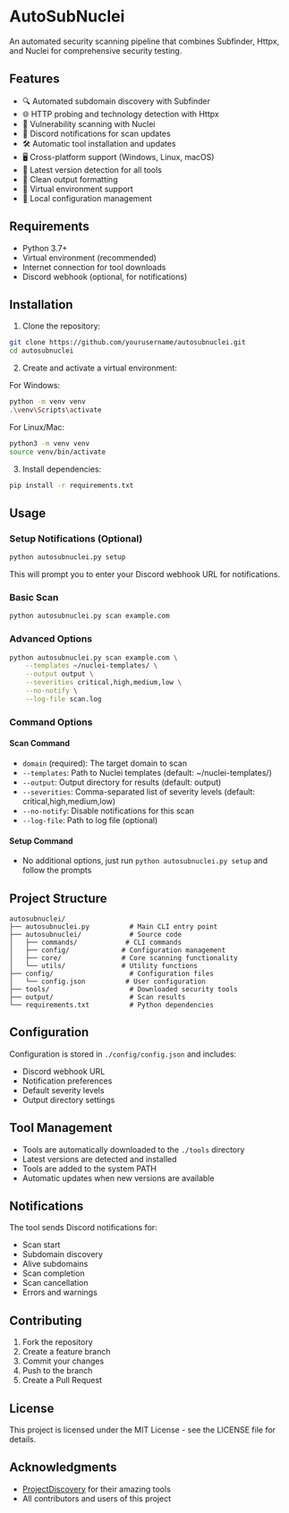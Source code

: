 # AutoSubNuclei

An automated security scanning pipeline that combines Subfinder, Httpx, and Nuclei for comprehensive security testing.

## Features

- 🔍 Automated subdomain discovery with Subfinder
- 🌐 HTTP probing and technology detection with Httpx
- 🎯 Vulnerability scanning with Nuclei
- 🔔 Discord notifications for scan updates
- 🛠️ Automatic tool installation and updates
- 🖥️ Cross-platform support (Windows, Linux, macOS)
- 🔄 Latest version detection for all tools
- 🎨 Clean output formatting
- 🚀 Virtual environment support
- 📁 Local configuration management

## Requirements

- Python 3.7+
- Virtual environment (recommended)
- Internet connection for tool downloads
- Discord webhook (optional, for notifications)

## Installation

1. Clone the repository:
```bash
git clone https://github.com/yourusername/autosubnuclei.git
cd autosubnuclei
```

2. Create and activate a virtual environment:

For Windows:
```bash
python -m venv venv
.\venv\Scripts\activate
```

For Linux/Mac:
```bash
python3 -m venv venv
source venv/bin/activate
```

3. Install dependencies:
```bash
pip install -r requirements.txt
```

## Usage

### Setup Notifications (Optional)
```bash
python autosubnuclei.py setup
```
This will prompt you to enter your Discord webhook URL for notifications.

### Basic Scan
```bash
python autosubnuclei.py scan example.com
```

### Advanced Options
```bash
python autosubnuclei.py scan example.com \
    --templates ~/nuclei-templates/ \
    --output output \
    --severities critical,high,medium,low \
    --no-notify \
    --log-file scan.log
```

### Command Options

#### Scan Command
- `domain` (required): The target domain to scan
- `--templates`: Path to Nuclei templates (default: ~/nuclei-templates/)
- `--output`: Output directory for results (default: output)
- `--severities`: Comma-separated list of severity levels (default: critical,high,medium,low)
- `--no-notify`: Disable notifications for this scan
- `--log-file`: Path to log file (optional)

#### Setup Command
- No additional options, just run `python autosubnuclei.py setup` and follow the prompts

## Project Structure

```
autosubnuclei/
├── autosubnuclei.py          # Main CLI entry point
├── autosubnuclei/            # Source code
│   ├── commands/            # CLI commands
│   ├── config/             # Configuration management
│   ├── core/               # Core scanning functionality
│   └── utils/              # Utility functions
├── config/                   # Configuration files
│   └── config.json          # User configuration
├── tools/                    # Downloaded security tools
├── output/                   # Scan results
└── requirements.txt          # Python dependencies
```

## Configuration

Configuration is stored in `./config/config.json` and includes:
- Discord webhook URL
- Notification preferences
- Default severity levels
- Output directory settings

## Tool Management

- Tools are automatically downloaded to the `./tools` directory
- Latest versions are detected and installed
- Tools are added to the system PATH
- Automatic updates when new versions are available

## Notifications

The tool sends Discord notifications for:
- Scan start
- Subdomain discovery
- Alive subdomains
- Scan completion
- Scan cancellation
- Errors and warnings

## Contributing

1. Fork the repository
2. Create a feature branch
3. Commit your changes
4. Push to the branch
5. Create a Pull Request

## License

This project is licensed under the MIT License - see the LICENSE file for details.

## Acknowledgments

- [ProjectDiscovery](https://projectdiscovery.io/) for their amazing tools
- All contributors and users of this project
